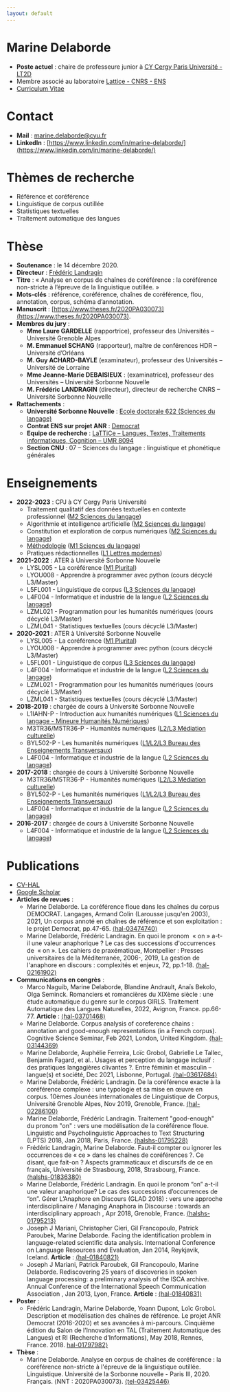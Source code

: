 ```yaml
---
layout: default
---
```


# Marine Delaborde
- **Poste actuel** : chaire de professeure junior à [CY Cergy Paris Université - LT2D](https://lt2d.cyu.fr)
- Membre associé au laboratoire [Lattice - CNRS - ENS](https://www.lattice.cnrs.fr)
- [Curriculum Vitae](files/CV/CV_court_CY_Delaborde.pdf)

# Contact
- **Mail** : [marine.delaborde@cyu.fr](mailto:marine.delaborde@cyu.fr)
- **LinkedIn** : [https://www.linkedin.com/in/marine-delaborde/](https://www.linkedin.com/in/marine-delaborde/)

# Thèmes de recherche
- Référence et coréférence
- Linguistique de corpus outillée
- Statistiques textuelles
- Traitement automatique des langues

# Thèse
- **Soutenance** : le 14 décembre 2020.
- **Directeur** : [Frédéric Landragin](http://fred.landragin.free.fr/)
- **Titre** : « Analyse en corpus de chaînes de coréférence : la coréférence non-stricte à l’épreuve de la linguistique outillée. »
- **Mots-clés** : référence, coréférence, chaînes de coréférence, flou, annotation, corpus, schéma d’annotation.
- **Manuscrit** : [https://www.theses.fr/2020PA030073](https://www.theses.fr/2020PA030073).
- **Membres du jury** : 
	* **Mme Laure GARDELLE** (rapportrice), professeur des Universités – Université Grenoble Alpes
	* **M. Emmanuel SCHANG** (rapporteur), maître de conférences HDR – Université d’Orléans
	* **M. Guy ACHARD-BAYLE** (examinateur), professeur des Universités – Université de Lorraine
	* **Mme Jeanne-Marie DEBAISIEUX** : (examinatrice), professeur des Universités – Université Sorbonne Nouvelle
	* **M. Frédéric LANDRAGIN** (directeur), directeur de recherche CNRS – Université Sorbonne Nouvelle
- **Rattachements** : 
	* **Université Sorbonne Nouvelle** : [Ecole doctorale 622 (Sciences du langage)](http://www.univ-paris3.fr/ed-622-sciences-du-langage-3413.kjsp)
	* **Contrat ENS sur projet ANR** : [Democrat](https://www.lattice.cnrs.fr/democrat/)
	* **Equipe de recherche** : [LaTTiCe – Langues, Textes, Traitements informatiques, Cognition – UMR  8094](https://www.lattice.cnrs.fr)
	* **Section CNU** : 07 – Sciences du langage : linguistique et phonétique générales

# Enseignements
- **2022-2023** : CPJ à CY Cergy Paris Université
	* Traitement qualitatif des données textuelles en contexte professionnel ([M2 Sciences du langage](https://www.cyu.fr/master-sciences-du-langage-2-sciences-du-langage-en-contextes-professionnels-humanites-numeriques-linguistique-et-informa))
	* Algorithmie et intelligence artificielle ([M2 Sciences du langage](https://www.cyu.fr/master-sciences-du-langage-2-sciences-du-langage-en-contextes-professionnels-humanites-numeriques-linguistique-et-informa))
	* Constitution et exploration de corpus numériques ([M2 Sciences du langage](https://www.cyu.fr/master-sciences-du-langage-2-sciences-du-langage-en-contextes-professionnels-humanites-numeriques-linguistique-et-informa))
	* [Méthodologie](methodologie) ([M1 Sciences du langage](https://www.cyu.fr/master-sciences-du-langage-1))
	* Pratiques rédactionnelles ([L1 Lettres modernes](https://www.cyu.fr/licence-lettres-parcours-lettres-modernes))
- **2021-2022** : ATER à Université Sorbonne Nouvelle
	* LYSL005 - La coréférence ([M1 Plurital](http://www.tal.univ-paris3.fr/plurital/))
	* LYOU008 - Apprendre à programmer avec python (cours décyclé L3/Master)
	* L5FL001 - Linguistique de corpus ([L3 Sciences du langage](http://www.univ-paris3.fr/licence-sciences-du-langage-243229.kjsp))
	* L4F004 - Informatique et industrie de la langue ([L2 Sciences du langage](http://www.univ-paris3.fr/licence-sciences-du-langage-243229.kjsp))
	* LZML021 - Programmation pour les humanités numériques (cours décyclé L3/Master)
	* LZML041 - Statistiques textuelles (cours décyclé L3/Master)
- **2020-2021** : ATER à Université Sorbonne Nouvelle
	* LYSL005 - La coréférence ([M1 Plurital](http://www.tal.univ-paris3.fr/plurital/))
	* LYOU008 - Apprendre à programmer avec python (cours décyclé L3/Master)
	* L5FL001 - Linguistique de corpus ([L3 Sciences du langage](http://www.univ-paris3.fr/licence-sciences-du-langage-243229.kjsp))
	* L4F004 - Informatique et industrie de la langue ([L2 Sciences du langage](http://www.univ-paris3.fr/licence-sciences-du-langage-243229.kjsp))
	* LZML021 - Programmation pour les humanités numériques (cours décyclé L3/Master)
	* LZML041 - Statistiques textuelles (cours décyclé L3/Master)
- **2018-2019** : chargée de cours à Université Sorbonne Nouvelle
	* L1IAHN-P - Introduction aux humanités numériques ([L1 Sciences du langage - Mineure Humanités Numériques](http://www.univ-paris3.fr/mineure-humanites-numeriques-451316.kjsp?RH=ACCUEIL))
	* M3TR36/M5TR36-P - Humanités numériques ([L2/L3 Médiation culturelle](http://www.univ-paris3.fr/licence-mediation-culturelle-conception-et-mise-en-oeuvre-de-projets-culturels-247747.kjsp))
	* BYL502-P - Les humanités numériques ([L1/L2/L3 Bureau des Enseignements Transversaux](http://www.univ-paris3.fr/bureau-des-enseignements-transversaux-bet--92468.kjsp?RH=1291648688143))
	* L4F004 - Informatique et industrie de la langue ([L2 Sciences du langage](http://www.univ-paris3.fr/licence-sciences-du-langage-243229.kjsp))
- **2017-2018** : chargée de cours à Université Sorbonne Nouvelle
	* M3TR36/M5TR36-P - Humanités numériques ([L2/L3 Médiation culturelle](http://www.univ-paris3.fr/licence-mediation-culturelle-conception-et-mise-en-oeuvre-de-projets-culturels-247747.kjsp))
	* BYL502-P - Les humanités numériques ([L1/L2/L3 Bureau des Enseignements Transversaux](http://www.univ-paris3.fr/bureau-des-enseignements-transversaux-bet--92468.kjsp?RH=1291648688143))
	* L4F004 - Informatique et industrie de la langue ([L2 Sciences du langage](http://www.univ-paris3.fr/licence-sciences-du-langage-243229.kjsp))
- **2016-2017** : chargée de cours à Université Sorbonne Nouvelle
	* L4F004 - Informatique et industrie de la langue ([L2 Sciences du langage](http://www.univ-paris3.fr/licence-sciences-du-langage-243229.kjsp))


# Publications
- [CV-HAL](https://cv.archives-ouvertes.fr/marine-delaborde)
- [Google Scholar](https://scholar.google.com/citations?user=KOvNpIcAAAAJ&hl=fr&oi=ao)
- **Articles de revues** : 
	* Marine Delaborde. La coréférence floue dans les chaînes du corpus DEMOCRAT. Langages, Armand Colin (Larousse jusqu'en 2003), 2021, Un corpus annoté en chaînes de référence et son exploitation : le projet Democrat, pp.47-65. [⟨hal-03474740⟩](https://hal.archives-ouvertes.fr/hal-03474740)
	* Marine Delaborde, Frédéric Landragin. En quoi le pronom  « on » a-t-il une valeur anaphorique ? Le cas des successions d'occurrences de  « on ». Les cahiers de praxématique, Montpellier : Presses universitaires de la Méditerranée, 2006-, 2019, La gestion de l'anaphore en discours : complexités et enjeux, 72, pp.1-18. [⟨hal-02161902⟩](https://hal.archives-ouvertes.fr/hal-02161902)
- **Communications en congrès** : 
	* Marco Naguib, Marine Delaborde, Blandine Andrault, Anaïs Bekolo, Olga Seminck. Romanciers et romancières du XIXème siècle : une étude automatique du genre sur le corpus GIRLS. Traitement Automatique des Langues Naturelles, 2022, Avignon, France. pp.66-77. **Article** : [⟨hal-03701468⟩](https://hal.archives-ouvertes.fr/hal-02161902)
	* Marine Delaborde. Corpus analysis of coreference chains : annotation and good-enough representations (in a French corpus). Cognitive Science Seminar, Feb 2021, London, United Kingdom. [⟨hal-03144369⟩](https://hal.archives-ouvertes.fr/hal-03144369)
	* Marine Delaborde, Auphélie Ferreira, Loïc Grobol, Gabrielle Le Tallec, Benjamin Fagard, et al.. Usages et perception du langage inclusif : des pratiques langagières clivantes ?. Entre féminin et masculin – langue(s) et société, Dec 2021, Lisbonne, Portugal. [⟨hal-03617684⟩](https://hal.archives-ouvertes.fr/hal-03617684)
	* Marine Delaborde, Frédéric Landragin. De la coréférence exacte à la coréférence complexe : une typologie et sa mise en œuvre en corpus. 10èmes Jounées internationales de Linguistique de Corpus, Université Grenoble Alpes, Nov 2019, Grenoble, France. [⟨hal-02286100⟩](https://hal.archives-ouvertes.fr/hal-02286100)
	* Marine Delaborde, Frédéric Landragin. Traitement "good-enough" du pronom "on" : vers une modélisation de la coréférence floue. Linguistic and Psycholinguistic Approaches to Text Structuring (LPTS) 2018, Jan 2018, Paris, France. [⟨halshs-01795228⟩](https://hal.archives-ouvertes.fr/hal-02286100)
	* Frédéric Landragin, Marine Delaborde. Faut-il compter ou ignorer les occurrences de « ce » dans les chaînes de coréférences ?. Ce disant, que fait-on ? Aspects grammaticaux et discursifs de ce en français, Université de Strasbourg, 2018, Strasbourg, France. [⟨halshs-01836380⟩](https://hal.archives-ouvertes.fr/hal-02286100)
	* Marine Delaborde, Frédéric Landragin. En quoi le pronom “on” a-t-il une valeur anaphorique? Le cas des successions d’occurrences de “on”. Gérer L’Anaphore en Discours (GLAD 2018) : vers une approche interdisciplinaire / Managing Anaphora in Discourse : towards an interdisciplinary approach , Apr 2018, Grenoble, France. [⟨halshs-01795213⟩](https://halshs.archives-ouvertes.fr/halshs-01795213)
	* Joseph J Mariani, Christopher Cieri, Gil Francopoulo, Patrick Paroubek, Marine Delaborde. Facing the identification problem in language-related scientific data analysis. International Conference on Language Resources and Evaluation, Jan 2014, Reykjavik, Iceland. 
	**Article** : [⟨hal-01840821⟩](https://hal.archives-ouvertes.fr/hal-01840821)
	* Joseph J Mariani, Patrick Paroubek, Gil Francopoulo, Marine Delaborde. Rediscovering 25 years of discoveries in spoken language processing: a preliminary analysis of the ISCA archive. Annual Conference of the International Speech Communication Association , Jan 2013, Lyon, France.
	**Article** : [⟨hal-01840831⟩](https://hal.archives-ouvertes.fr/hal-01840831)
- **Poster** : 
	* Frédéric Landragin, Marine Delaborde, Yoann Dupont, Loïc Grobol. Description et modélisation des chaînes de référence. Le projet ANR Democrat (2016-2020) et ses avancées à mi-parcours. Cinquième édition du Salon de l’Innovation en TAL (Traitement Automatique des Langues) et RI (Recherche d’Informations), May 2018, Rennes, France. 2018. [hal-01797982⟩](https://hal.archives-ouvertes.fr/hal-01797982)
- **Thèse** : 
	* Marine Delaborde. Analyse en corpus de chaînes de coréférence : la coréférence non-stricte à l'épreuve de la linguistique outillée. Linguistique. Université de la Sorbonne nouvelle - Paris III, 2020. Français. ⟨NNT : 2020PA030073⟩. [⟨tel-03425446⟩](https://tel.archives-ouvertes.fr/tel-03425446)

